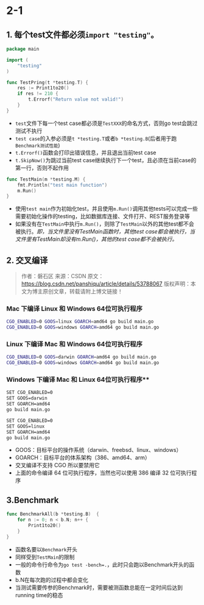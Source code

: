 # 2-1

## 1. 每个test文件都必须`import "testing"`。

```go
package main

import (
    "testing"
)

func TestPring(t *testing.T) {
    res := Print1to20()
    if res != 210 {
        t.Errorf("Return value not valid!")
    }
}
```

- `test`文件下每一个test case都必须是`TestXXX`的命名方式，否则go test会跳过测试不执行
- `test case`的入参必须是`t *testing.T`或者`b *testing.B`(后者用于跑`Benchmark测试性能`)
- `t.Errorf()`函数会打印出错误信息，并且退出当前test case
- `t.SkipNow()`为跳过当前test case继续执行下一个test，且必须在当前case的第一行，否则不起作用

```go
func TestMain(m *testing.M) {
    fmt.Println("test main function")
    m.Run()
}
```

- 使用`test main`作为初始化test，并且使用`m.Run()`调用其他tests可以完成一些需要初始化操作的testing，比如数据库连接、文件打开、REST服务登录等
- 如果没有在`TestMain`中执行`m.Run()`，则除了`TestMain`以外的其他test都不会被执行。*即，当文件里没有TestMain函数时，其他test case都会被执行，当文件里有TestMain却没有m.Run()，其他的test case都不会被执行。*

## 2. 交叉编译

> 作者：磐石区
> 来源：CSDN
> 原文：https://blog.csdn.net/panshiqu/article/details/53788067
> 版权声明：本文为博主原创文章，转载请附上博文链接！

### Mac 下编译 Linux 和 Windows 64位可执行程序

```bash
CGO_ENABLED=0 GOOS=linux GOARCH=amd64 go build main.go
CGO_ENABLED=0 GOOS=windows GOARCH=amd64 go build main.go
```

### Linux 下编译 Mac 和 Windows 64位可执行程序

```bash
CGO_ENABLED=0 GOOS=darwin GOARCH=amd64 go build main.go
CGO_ENABLED=0 GOOS=windows GOARCH=amd64 go build main.go
```

### Windows 下编译 Mac 和 Linux 64位可执行程序**

```bash
SET CGO_ENABLED=0
SET GOOS=darwin
SET GOARCH=amd64
go build main.go

SET CGO_ENABLED=0
SET GOOS=linux
SET GOARCH=amd64
go build main.go
```

- GOOS：目标平台的操作系统（darwin、freebsd、linux、windows）
- GOARCH：目标平台的体系架构（386、amd64、arm）
- 交叉编译不支持 CGO 所以要禁用它
- 上面的命令编译 64 位可执行程序，当然也可以使用 386 编译 32 位可执行程序

## 3.Benchmark

```go
func BenchmarkAll(b *testing.B)  {
    for n := 0; n < b.N; n++ {
        Print1to20()
    }
}
```

- 函数名要以`Benchmark`开头
- 同样受到`TestMain`的限制
- 一般的命令行命令为`go test -bench=.`，此时只会跑以Benchmark开头的函数
- b.N在每次跑的过程中都会变化
- 当测试需要传参的Benchmark时，需要被测函数总能在一定时间后达到running time的稳态